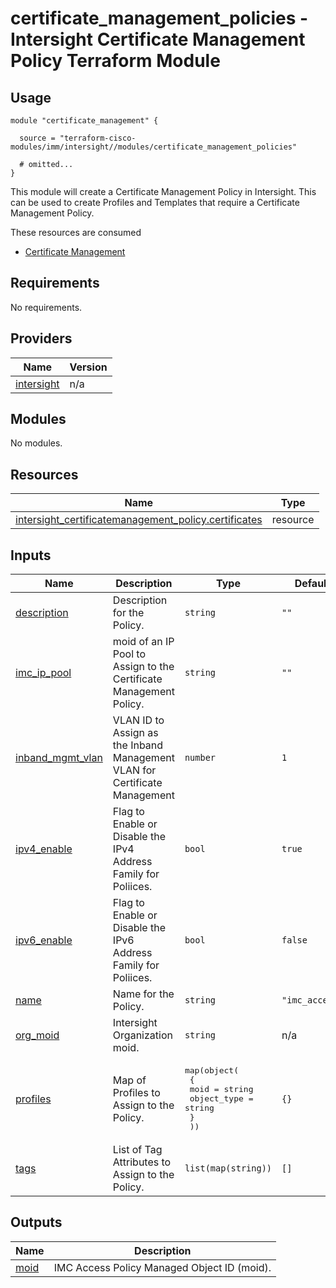 # certificate_management_policies - Intersight Certificate Management Policy Terraform Module

## Usage

```hcl
module "certificate_management" {

  source = "terraform-cisco-modules/imm/intersight//modules/certificate_management_policies"

  # omitted...
}
```

This module will create a Certificate Management Policy in Intersight.  This can be used to create Profiles and Templates that require a Certificate Management Policy.  

These resources are consumed

* [Certificate Management](https://registry.terraform.io/providers/CiscoDevNet/intersight/latest/docs/resources/certificatemanagement_policy)

<!-- BEGINNING OF PRE-COMMIT-TERRAFORM DOCS HOOK -->
## Requirements

No requirements.

## Providers

| Name | Version |
|------|---------|
| <a name="provider_intersight"></a> [intersight](#provider\_intersight) | n/a |

## Modules

No modules.

## Resources

| Name | Type |
|------|------|
| [intersight_certificatemanagement_policy.certificates](https://registry.terraform.io/providers/CiscoDevNet/intersight/latest/docs/resources/certificatemanagement_policy) | resource |

## Inputs

| Name | Description | Type | Default | Required |
|------|-------------|------|---------|:--------:|
| <a name="input_description"></a> [description](#input\_description) | Description for the Policy. | `string` | `""` | no |
| <a name="input_imc_ip_pool"></a> [imc\_ip\_pool](#input\_imc\_ip\_pool) | moid of an IP Pool to Assign to the Certificate Management Policy. | `string` | `""` | no |
| <a name="input_inband_mgmt_vlan"></a> [inband\_mgmt\_vlan](#input\_inband\_mgmt\_vlan) | VLAN ID to Assign as the Inband Management VLAN for Certificate Management | `number` | `1` | no |
| <a name="input_ipv4_enable"></a> [ipv4\_enable](#input\_ipv4\_enable) | Flag to Enable or Disable the IPv4 Address Family for Poliices. | `bool` | `true` | no |
| <a name="input_ipv6_enable"></a> [ipv6\_enable](#input\_ipv6\_enable) | Flag to Enable or Disable the IPv6 Address Family for Poliices. | `bool` | `false` | no |
| <a name="input_name"></a> [name](#input\_name) | Name for the Policy. | `string` | `"imc_access"` | no |
| <a name="input_org_moid"></a> [org\_moid](#input\_org\_moid) | Intersight Organization moid. | `string` | n/a | yes |
| <a name="input_profiles"></a> [profiles](#input\_profiles) | Map of Profiles to Assign to the Policy. | <pre>map(object(<br>    {<br>      moid        = string<br>      object_type = string<br>    }<br>  ))</pre> | `{}` | no |
| <a name="input_tags"></a> [tags](#input\_tags) | List of Tag Attributes to Assign to the Policy. | `list(map(string))` | `[]` | no |

## Outputs

| Name | Description |
|------|-------------|
| <a name="output_moid"></a> [moid](#output\_moid) | IMC Access Policy Managed Object ID (moid). |
<!-- END OF PRE-COMMIT-TERRAFORM DOCS HOOK -->
